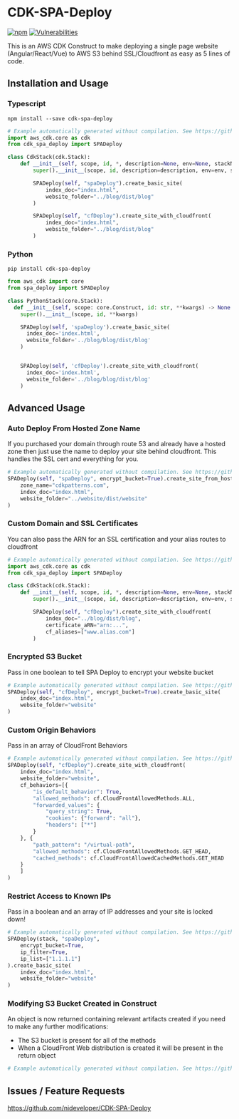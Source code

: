 # CDK-SPA-Deploy

[![npm](https://img.shields.io/npm/dt/cdk-spa-deploy)](https://www.npmjs.com/package/cdk-spa-deploy)
[![Vulnerabilities](https://img.shields.io/snyk/vulnerabilities/npm/cdk-spa-deploy)](https://www.npmjs.com/package/cdk-spa-deploy)

This is an AWS CDK Construct to make deploying a single page website (Angular/React/Vue) to AWS S3 behind SSL/Cloudfront as easy as 5 lines of code.

## Installation and Usage

### Typescript

```console
npm install --save cdk-spa-deploy
```

```python
# Example automatically generated without compilation. See https://github.com/aws/jsii/issues/826
import aws_cdk.core as cdk
from cdk_spa_deploy import SPADeploy

class CdkStack(cdk.Stack):
    def __init__(self, scope, id, *, description=None, env=None, stackName=None, tags=None, synthesizer=None, terminationProtection=None, analyticsReporting=None):
        super().__init__(scope, id, description=description, env=env, stackName=stackName, tags=tags, synthesizer=synthesizer, terminationProtection=terminationProtection, analyticsReporting=analyticsReporting)

        SPADeploy(self, "spaDeploy").create_basic_site(
            index_doc="index.html",
            website_folder="../blog/dist/blog"
        )

        SPADeploy(self, "cfDeploy").create_site_with_cloudfront(
            index_doc="index.html",
            website_folder="../blog/dist/blog"
        )
```

### Python

```console
pip install cdk-spa-deploy
```

```python
from aws_cdk import core
from spa_deploy import SPADeploy

class PythonStack(core.Stack):
  def __init__(self, scope: core.Construct, id: str, **kwargs) -> None:
    super().__init__(scope, id, **kwargs)

    SPADeploy(self, 'spaDeploy').create_basic_site(
      index_doc='index.html',
      website_folder='../blog/blog/dist/blog'
    )


    SPADeploy(self, 'cfDeploy').create_site_with_cloudfront(
      index_doc='index.html',
      website_folder='../blog/blog/dist/blog'
    )
```

## Advanced Usage

### Auto Deploy From Hosted Zone Name

If you purchased your domain through route 53 and already have a hosted zone then just use the name to deploy your site behind cloudfront. This handles the SSL cert and everything for you.

```python
# Example automatically generated without compilation. See https://github.com/aws/jsii/issues/826
SPADeploy(self, "spaDeploy", encrypt_bucket=True).create_site_from_hosted_zone(
    zone_name="cdkpatterns.com",
    index_doc="index.html",
    website_folder="../website/dist/website"
)
```

### Custom Domain and SSL Certificates

You can also pass the ARN for an SSL certification and your alias routes to cloudfront

```python
# Example automatically generated without compilation. See https://github.com/aws/jsii/issues/826
import aws_cdk.core as cdk
from cdk_spa_deploy import SPADeploy

class CdkStack(cdk.Stack):
    def __init__(self, scope, id, *, description=None, env=None, stackName=None, tags=None, synthesizer=None, terminationProtection=None, analyticsReporting=None):
        super().__init__(scope, id, description=description, env=env, stackName=stackName, tags=tags, synthesizer=synthesizer, terminationProtection=terminationProtection, analyticsReporting=analyticsReporting)

        SPADeploy(self, "cfDeploy").create_site_with_cloudfront(
            index_doc="../blog/dist/blog",
            certificate_aRN="arn:...",
            cf_aliases=["www.alias.com"]
        )
```

### Encrypted S3 Bucket

Pass in one boolean to tell SPA Deploy to encrypt your website bucket

```python
# Example automatically generated without compilation. See https://github.com/aws/jsii/issues/826
SPADeploy(self, "cfDeploy", encrypt_bucket=True).create_basic_site(
    index_doc="index.html",
    website_folder="website"
)
```

### Custom Origin Behaviors

Pass in an array of CloudFront Behaviors

```python
# Example automatically generated without compilation. See https://github.com/aws/jsii/issues/826
SPADeploy(self, "cfDeploy").create_site_with_cloudfront(
    index_doc="index.html",
    website_folder="website",
    cf_behaviors=[{
        "is_default_behavior": True,
        "allowed_methods": cf.CloudFrontAllowedMethods.ALL,
        "forwarded_values": {
            "query_string": True,
            "cookies": {"forward": "all"},
            "headers": ["*"]
        }
    }, {
        "path_pattern": "/virtual-path",
        "allowed_methods": cf.CloudFrontAllowedMethods.GET_HEAD,
        "cached_methods": cf.CloudFrontAllowedCachedMethods.GET_HEAD
    }
    ]
)
```

### Restrict Access to Known IPs

Pass in a boolean and an array of IP addresses and your site is locked down!

```python
# Example automatically generated without compilation. See https://github.com/aws/jsii/issues/826
SPADeploy(stack, "spaDeploy",
    encrypt_bucket=True,
    ip_filter=True,
    ip_list=["1.1.1.1"]
).create_basic_site(
    index_doc="index.html",
    website_folder="website"
)
```

### Modifying S3 Bucket Created in Construct

An object is now returned containing relevant artifacts created if you need to make any further modifications:

* The S3 bucket is present for all of the methods
* When a CloudFront Web distribution is created it will be present in the return object

```python
# Example automatically generated without compilation. See https://github.com/aws/jsii/issues/826
```

## Issues / Feature Requests

https://github.com/nideveloper/CDK-SPA-Deploy
